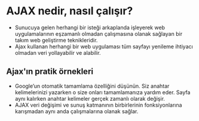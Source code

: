 # AJAX nedir, nasıl çalışır?
- Sunucuya gelen herhangi bir isteği arkaplanda işleyerek web uygulamalarının eşzamanlı olmadan çalışmasına olanak sağlayan bir takım web geliştirme teknikleridir.
- Ajax kullanan herhangi bir web uygulaması tüm sayfayı yenileme ihtiyacı olmadan veri yollayabilir ve alabilir.

## Ajax'ın pratik örnekleri
- Google’un otomatik tamamlama özelliğini düşünün. Siz anahtar kelimelerinizi yazarken o size onları tamamlamanıza yardım eder. Sayfa aynı kalırken anahtar kelimeler gerçek zamanlı olarak değişir. 
- AJAX veri değişimi ve sunuş katmanının birbirlerinin fonksiyonlarına karışmadan aynı anda çalışmalarına olanak sağlar.
